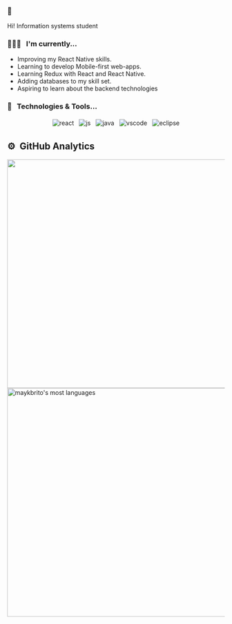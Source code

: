 ### 👋
Hi! Information systems student

### 👨🏻‍💻 &nbsp; I'm currently...

  - Improving my React Native skills.
  - Learning to develop Mobile-first web-apps.
  - Learning Redux with React and React Native.
  - Adding databases to my skill set.
  - Aspiring to learn about the backend technologies

### 🔧 &nbsp; Technologies & Tools...
<p align="center">

  <!-- For more icons like these follow : https://github.com/MikeCodesDotNET/ColoredBadges -->

 <img src="https://github.com/Quadrified/Quadrified/blob/master/assets/svg/dev/frameworks/%20reactnative.svg" alt="react" style="vertical-align:top; margin:4px">
 <img src="https://github.com/Quadrified/Quadrified/blob/master/assets/svg/dev/languages/js.svg" alt="js" style="vertical-align:top; margin:4px">
 <img src="https://github.com/Quadrified/Quadrified/blob/master/assets/svg/dev/languages/java.svg" alt="java" style="vertical-align:top; margin:4px">
 <img src="https://github.com/Quadrified/Quadrified/blob/master/assets/svg/dev/tools/visualstudio_code.svg" alt="vscode" style="vertical-align:top; margin:4px">
 <img src="https://github.com/Quadrified/Quadrified/blob/master/assets/svg/dev/tools/eclipse.svg" alt="eclipse" style="vertical-align:top; margin:4px">

  
  
  
  ## ⚙️ &nbsp;GitHub Analytics

<p align="left">
<img width="530em" src="https://github-readme-stats.vercel.app/api?username=FernandoValentim43&show_icons=true&theme=vision-friendly-dark%22 alt="maykbrito's stats"/>
<img width="530em" src="https://github-readme-stats.vercel.app/api/top-langs/?username=FernandoValentim43&layout=compact&theme=vision-friendly-dark" alt="maykbrito's most languages"/>
</p>

  

